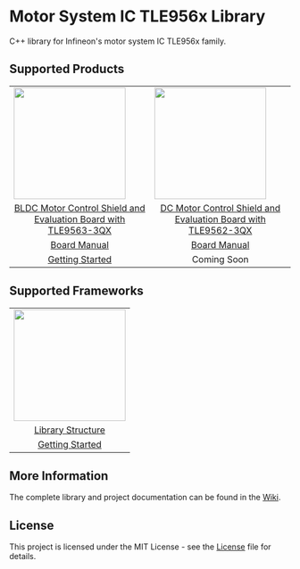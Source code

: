# Motor System IC TLE956x Library

C++ library for Infineon's motor system IC TLE956x family.

## Supported Products

<table>
    <tr>
        <td><img src="https://github.com/Infineon/Assets/blob/master/Pictures/TLE9563_BLDC_shield.jpg" width=200></td>
        <td><img src="https://www.infineon.com/export/sites/default/_images/product/evaluation-boards/DC_SHIELD_TLE956X.jpg_899757882.jpg" width=200></td>
    </tr>
    <tr>
        <td style="text-align: center"><a href="https://www.infineon.com/cms/en/product/evaluation-boards/bldc-shield_tle956x/">BLDC Motor Control Shield and <br>Evaluation Board with TLE9563-3QX</a></td>
        <td style="text-align: center"><a href="https://www.infineon.com/cms/en/product/evaluation-boards/dc-shield_tle956x/">DC Motor Control Shield and <br>Evaluation Board with TLE9562-3QX</a></td>
    </tr>
    <tr>
        <td style="text-align: center"><a href="https://www.infineon.com/dgdl/Infineon-BLDC_Shield_TLE956x-UserManual-v01_00-EN.pdf?fileId=5546d46272e49d2a0173240cd6a32199">Board Manual</a></td>
        <td style="text-align: center"><a href="https://www.infineon.com/dgdl/Infineon-DC_Shield_TLE9562-UserManual-v01_00-EN.pdf?fileId=5546d46273a5366f0173fb81140a3b77">Board Manual</a></td>
    </tr>
    <tr>
        <td style="text-align: center"><a href="https://github.com/Infineon/motor-system-ic-tle956x/wiki/Usage">Getting Started</a></td>
        <td style="text-align: center">Coming Soon</td>
    </tr>
</table>

## Supported Frameworks

<table>
    <tr>
        <td><img src="https://github.com/infineon/multi-half-bridge/wiki/img/arduino-logo.png" width=200></td>
    </tr>
    <tr>
        <td style="text-align: center"><a href="https://github.com/Infineon/motor-system-ic-tle956x/wiki/Library-Details">Library Structure</a></td>
    </tr>
    <tr>
        <td style="text-align: center"><a href="https://github.com/Infineon/motor-system-ic-tle956x/wiki/Usage">Getting Started</a></td>
    </tr>
</table>

## More Information
The complete library and project documentation can be found in the [Wiki](https://github.com/Infineon/motor-system-ic-tle956x/wiki).

## License

This project is licensed under the MIT License - see the [License](LICENSE.md) file for details.
